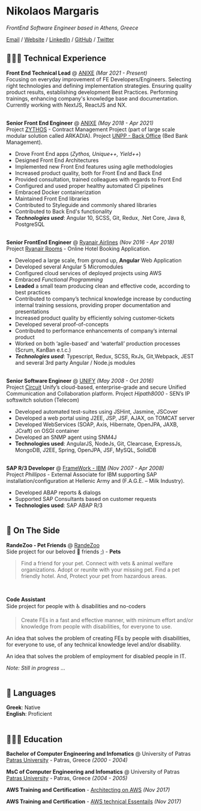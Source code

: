 # Nikolaos Margaris

_FrontEnd Software Engineer based in Athens, Greece_ <br>

[Email](mailto:reverence23@gmail.com) / [Website](https://www.nikolaosmargaris.gr/) / [LinkedIn](http://www.linkedin.com/in/nikolaos-margaris-8922713a/) / [GitHub](https://github.com/margaris23/) / [Twitter](https://twitter.com/NikolaosMargar1/)

## 👩🏼‍💻 Technical Experience

**Front End Technical Lead** @ [ANIXE](https://anixe.io/) _(Mar 2021 - Present)_ <br>
Focusing on everyday improvement of FE Developers/Engineers. Selecting right technologies and defining implementation strategies. Ensuring quality product results, establishing development Best Practices. Performing trainings, enhancing company's knowledge base and documentation.
<br>Currently working with NextJS, ReactJS and NX.
<br><br>

**Senior Front End Engineer** @ [ANIXE](https://anixe.io/) _(May 2018 - Apr 2021)_ <br>
Project [ZYTHOS](https://zythos.resfinity.com) - Contract Management Project (part of large scale modular solution called ARKADIA).
Project [UNPP - Back Office](https://anixe.io/products/ota) (Bed Bank Management).

- Drove Front End apps (_Zythos, Unique++, Yield++_)
- Designed Front End Architectures
- Implemented new Front End features using agile methodologies
- Increased product quality, both for Front End and Back End
- Provided consultation, trained colleagues with regards to Front End
- Configured and used proper healthy automated CI pipelines
- Embraced Docker containerization
- Maintained Front End libraries
- Contributed to Styleguide and commonly shared libraries
- Contributed to Back End's functionality
- **_Technologies used_**: Angular 10, SCSS, Git, Redux, .Net Core, Java 8, PostgreSQL
  <br><br>

**Senior FrontEnd Engineer** @ [Ryanair Airlines](https://www.ryanair.com/) _(Nov 2016 - Apr 2018)_ <br>
Project [Ryanair Rooms](https://rooms.ryanair.com) - Online Hotel Booking Application.

- Developed a large scale, from ground up, **Angular** Web Application
- Developed several Angular 5 Micromodules
- Configured cloud services of deployed projects using AWS
- Embraced _Functional Programming_
- **Leaded** a small team producing clean and effective code, according to best practices
- Contributed to company’s technical knowledge increase by conducting internal training sessions, providing proper documentation and presentations
- Increased product quality by efficiently solving customer-tickets
- Developed several proof-of-concepts
- Contributed to performance enhancements of company’s internal product
- Worked on both ‘agile-based’ and ‘waterfall’ production processes (Scrum, KanBan e.t.c.)
- **_Technologies used_**: Typescript, Redux, SCSS, RxJs, Git,Webpack, JEST and several 3rd party Angular / Node.js modules
  <br><br>

**Senior Software Engineer** @ [UNIFY](https://unify.com/en/) _(May 2008 - Oct 2016)_ <br>
Project [Circuit](https://atos.net/en/lp/atos-workplace-as-a-service/circuit) Unify’s cloud-based, enterprise-grade and secure
Unified Communication and Collaboration platform.
Project _Hipath8000_ - SEN’s IP softswitch solution (Telecom)

- Developed automated test-suites using JSHint, Jasmine, JSCover
- Developed a web portal using J2EE, JSP, JSF, AJAX, on TOMCAT server
- Developed WebServices (SOAP, Axis, Hibernate, OpenJPA, JAXB, JCraft) on OSGI container
- Developed an SNMP agent using SNM4J
- **Technologies used**: AngularJS, NodeJs, Git, Clearcase, ExpressJs, MongoDB, J2EE, Spring, OpenJPA, JSF, MySQL, SolidDB
  <br><br>

**SAP R/3 Developer** @ [FrameWork - IBM]() _(Nov 2007 - Apr 2008)_ <br>
Project _Phillipos_ - External Associate for IBM supporting SAP installation/configuration at Hellenic Army and (F.A.G.E. – Milk Industry).

- Developed ABAP reports & dialogs
- Supported SAP Consultants based on customer requests
- **Technologies used**: SAP ABAP R/3
  <br><br>

## 📌 On The Side

**RandeZoo - Pet Friends** @ [RandeZoo](http://www.randezoo.com/) <br>
Side project for our beloved 🐶 friends ;) - **Pets**

> Find a friend for your pet. Connect with vets & animal welfare organizations. Adopt or reunite with your missing pet. Find a pet friendly hotel. And, Protect your pet from hazardous areas.

<br>

**Code Assistant**<br>
Side project for people with ♿ disabilities and no-coders

> Create FEs in a fast and effective manner, with minimum effort and/or
knowledge from people with disabilities, for everyone to use.

An idea that solves the problem of creating FEs by people with disabilities,
for everyone to use, of any technical knowledge level and/or disability.

An idea that solves the problem of employment for disabled people in IT.

_Note: Still in progress ..._
<br><br>

## 💬 Languages

**Greek**: Native <br>
**English**: Proficient
<br><br>

## 👩🏼‍🎓 Education

**Bachelor of Computer Engineering and Infomatics** @ University of Patras<br>
[Patras University](https://www.ceid.upatras.gr/en) - Patras, Greece _(2000 - 2004)_

**MsC of Computer Engineering and Infomatics** @ University of Patras<br>
[Patras University](https://www.ceid.upatras.gr/en) - Patras, Greece _(2004 - 2005)_

**AWS Training and Certification** - [Architecting on AWS](<https://www.linkedin.com/in/nikolaos-margaris-8922713a/detail/overlay-view/urn:li:fsd_profileTreasuryMedia:(ACoAAAg5uq4BqMuC3K0eHbWgSkboowmPLDrgkgM,1595181819708)/?lipi=urn%3Ali%3Apage%3Ad_flagship3_profile_view_base%3BCVnrLUiiQBqZWC6w99sHSA%3D%3D&licu=urn%3Ali%3Acontrol%3Ad_flagship3_profile_view_base-featured_item_detail_view>) _(Nov 2017)_

**AWS Training and Certification** - [AWS technical Essentails](<https://www.linkedin.com/in/nikolaos-margaris-8922713a/detail/overlay-view/urn:li:fsd_profileTreasuryMedia:(ACoAAAg5uq4BqMuC3K0eHbWgSkboowmPLDrgkgM,1595181782382)/?lipi=urn%3Ali%3Apage%3Ad_flagship3_profile_view_base%3BMHRqyXmVR8KhV%2B7dZpN8Gw%3D%3D&licu=urn%3Ali%3Acontrol%3Ad_flagship3_profile_view_base-featured_item_detail_view>) _(Nov 2017)_
